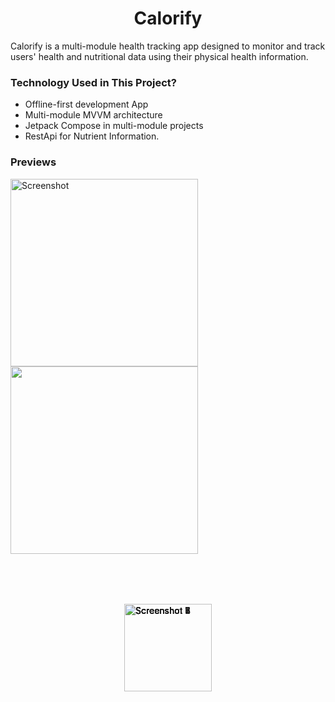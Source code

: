 <div style="text-align: center;">
  <h1>Calorify</h1>
</div>

Calorify is a multi-module health tracking app designed to monitor and track users' health and nutritional data using their physical health information.  

### Technology Used in This Project?
- Offline-first development App
- Multi-module MVVM architecture
- Jetpack Compose in multi-module projects
- RestApi for Nutrient Information.

### Previews

<img src="https://github.com/user-attachments/assets/03c12b51-6765-4439-bf34-60718973eb73" alt="Screenshot" width="300" />
<img src = "https://github.com/user-attachments/assets/dccddf66-565c-4091-84e2-0562615a88b1" alt "Screenshot" width = "300" />

<div style="display: flex; justify-content: center; align-items: center; height: 300px; overflow: hidden; position: relative;">
   <img src="https://github.com/user-attachments/assets/c4ff9a91-66f4-49aa-aa7b-16d581922d18" alt="Screenshot 7" style="width: 140px; position: absolute; animation: slideshow 14s infinite 12s;" />
  <img src="https://github.com/user-attachments/assets/6526a760-f8d3-4f34-baf1-7d48f68666e6" alt="Screenshot 1" style="width: 140px; position: absolute; animation: slideshow 14s infinite;" />
  <img src="https://github.com/user-attachments/assets/65421d74-467a-4b3f-b2d3-5b7164fdd1fa" alt="Screenshot 2" style="width: 140px; position: absolute; animation: slideshow 14s infinite 2s;" />
  <img src="https://github.com/user-attachments/assets/a8a0b3db-c879-4b3b-a5fe-96b89004ee3e" alt="Screenshot 3" style="width: 140px; position: absolute; animation: slideshow 14s infinite 4s;" />
  <img src="https://github.com/user-attachments/assets/14ca317b-c66d-4b42-bb42-2315b12cbe71" alt="Screenshot 4" style="width: 140px; position: absolute; animation: slideshow 14s infinite 6s;" />
  <img src="https://github.com/user-attachments/assets/8c167937-df6d-4414-a427-1f34d29d0946" alt="Screenshot 5" style="width: 140px; position: absolute; animation: slideshow 14s infinite 8s;" />
  <img src="https://github.com/user-attachments/assets/09afd023-29fc-43ba-abcf-a5f8fdbd23fe" alt="Screenshot 6" style="width: 140px; position: absolute; animation: slideshow 14s infinite 10s;" />
</div>










